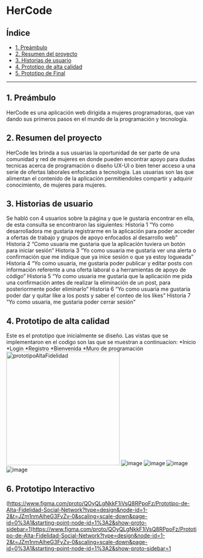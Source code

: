 # HerCode
## Índice
* [1. Preámbulo](#1-preámbulo)
* [2. Resumen del proyecto](#2-resumen-del-proyecto)
* [3. Historias de usuario](#3-Historias-de-usuario)
* [4. Prototipo de alta calidad](#4-Prototipo-de-alta-calidad)
* [5. Prototipo de Final](#6-Prototipo-de-Final)
***
## 1. Preámbulo
HerCode es una aplicación web dirigida a mujeres programadoras, que van dando sus primeros 
pasos en el mundo de la programación y tecnología. 

## 2. Resumen del proyecto
HerCode les brinda a sus usuarias la oportunidad de ser parte de una comunidad y red de mujeres
en donde pueden encontrar apoyo para dudas tecnicas acerca de programación o diseño UX-UI o bien
tener acceso a una serie de ofertas laborales enfocadas a tecnologia. Las usuarias son las que 
alimentan el contenido de la aplicación permitiendoles compartir y adquirir conocimiento, de mujeres 
para mujeres.


## 3. Historias de usuario
 Se habló con 4 usuarios sobre la página y que le gustaría encontrar en ella, de esta
 consulta se encontraron las siguientes:
Historia 1
“Yo como desarrolladora me gustaria registrarme en la aplicación para poder acceder a ofertas de trabajo y
grupos de apoyo enfocados al desarrollo web”
Historia 2
“Como usuaria me gustaria que la aplicación tuviera un botón para iniciar sesión”
Historia 3
“Yo como usuaria me gustaria ver una alerta o confirmación que me indique que ya inice sesión o que ya estoy 
logueada”
Historia 4
“Yo como usuaria, me gustaria poder publicar y editar posts con información referente a una oferta laboral 
o a herramientas de apoyo de código”
Historia 5
“Yo como usuaria me gustaria que la aplicación me pida una confirmación antes de realizar la eliminación de 
un post, para posteriormente poder eliminarlo”
Historia 6
“Yo como usuaria me gustaria poder dar y quitar like a los posts y saber el conteo de los likes”
Historia 7
“Yo como usuaria, me gustaria poder cerrar sesión”

## 4. Prototipo de alta calidad
Este es el prototipo que inicialmente se diseño. Las vistas que se implementaron en el codigo son las que se muestran a continuacion:
*Inicio
*Login
*Registro
*Bienvenida
*Muro de programación
<img width="300" alt="prototipoAltaFidelidad" src="https://github.com/Ale771992/DEV010-social-network/assets/121526840/f125a41b-afeb-44ca-b1a4-e2783190bf9d">
![image](https://github.com/Ale771992/DEV010-social-network/assets/121526840/390e480f-6923-42d6-86b9-f925b0da3cbc)
![image](https://github.com/Ale771992/DEV010-social-network/assets/121526840/f103bdea-9cef-491d-baac-56dbdb43ae70)
![image](https://github.com/Ale771992/DEV010-social-network/assets/121526840/e595ad02-0bbe-45b5-aa7d-3e5fbf2fb5d0)
![image](https://github.com/Ale771992/DEV010-social-network/assets/121526840/60bc2af5-6bcf-4468-a300-e0db88b01760)

## 6. Prototipo Interactivo

(https://www.figma.com/proto/QOyQLgNkkF1iVsQ8RPpoFz/Prototipo-de-Alta-Fidelidad-Social-Network?type=design&node-id=1-2&t=JZm1nmAlheG3FvZv-0&scaling=scale-down&page-id=0%3A1&starting-point-node-id=1%3A2&show-proto-sidebar=1)https://www.figma.com/proto/QOyQLgNkkF1iVsQ8RPpoFz/Prototipo-de-Alta-Fidelidad-Social-Network?type=design&node-id=1-2&t=JZm1nmAlheG3FvZv-0&scaling=scale-down&page-id=0%3A1&starting-point-node-id=1%3A2&show-proto-sidebar=1
